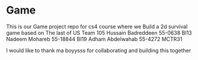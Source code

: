 # Game
This is our Game project repo for cs4 course where we Build a 2d survival game based on The last of US
Team 105
Hussain Badreddeen 55-0638 BI13
Nadeem Mohareb 55-18844    BI19
Adham Abdelwahab 55-4272 MCTR31


I would like to thank ma boyysss for collaborating and building this together 

